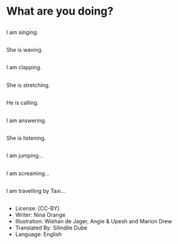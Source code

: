 # What are you doing?

##
I am singing.

##
She is waving.

##
I am clapping.

##
She is stretching.

##
He is calling.

##
I am answering.

##
She is listening.

##
I am jumping...

##
I am screaming...

##
I am travelling by Taxi...

##
* License: [CC-BY]
* Writer: Nina Orange
* Illustration: Wiehan de Jager, Angie & Upesh and Marion Drew
* Translated By: Silindile Dube
* Language: English
